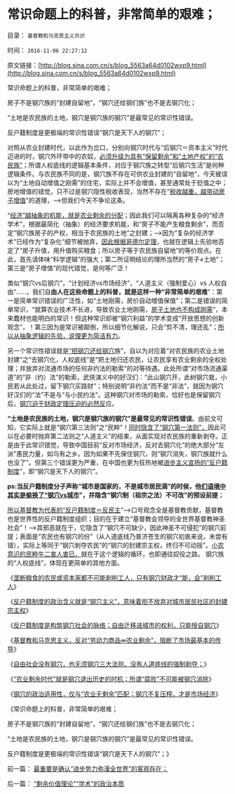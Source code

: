 # 常识命题上的科普，非常简单的艰难；

目录： `基督教和马克思主义共识` 

时间： `2016-11-06 22:27:12` 

原文链接：[http://blog.sina.com.cn/s/blog_5563a64d0102wxp9.html](http://blog.sina.com.cn/s/blog_5563a64d0102wxp9.html)

常识命题上的科普，非常简单的艰难；

房子不是钢穴族的“封建自留地”，“钢穴还给钢们族”也不是去钢穴化；

“土地是农民族的土地，钢穴是钢穴族的钢穴”是最常见的常识性错误。

反户籍制度是更极端的常识性错误“钢穴是天下人的钢穴”；

对照从农业封建时代，以此作为岔口，分别向钢穴时代与“后钢穴＝资本主义”时代迈进的时，钢穴外环带中的农奴，[必须升级为具有“保留剩余”和“土地产权”的“农民族”](../../../2016/8/11/“农村包围城市”是“钢穴一族，宁有种乎”的大革命；.md)；所谓人权底线的逻辑基本条件，对应于钢穴族之转型“后钢穴生活”是何种逻辑条件。与农民族不同的是，钢穴族不存在可供农业封建的“自留地”，今天被误以为“土地自动增值之刚需”的住宅，实际上并不会增值，甚至通常处于贬值之中；房地增值的错觉，只不过是钢穴隐性税收表现，当然不存在“[税收越重，越带动房子增值](../../../2011/10/18/高房价就是土地垄断的高税收.md)”的道理，——>但我们今天不争论这条。

“[经济”越抽象的机能，就是农业剩余的分配](../../../2016/11/2/“剩余价值理论”“学术”的政治本质.md)；因此我们可以隔离各种复杂的“经济学术”，根据最简化（抽象）的经济要求机能，和“房子不能产生粮食剩余”，而否定“钢穴族房子的产权，相当于农民族的土地”之封建；——>因为“复杂的经济学术”已经作为“复杂化”细节被抛弃，[因此根据哥德尔定理](../../../2016/9/19/科学“先验＝预见性”的含义，先验在科学方法论中的应用.md)，也就在逻辑上先验地否定了“房子升值，用升值购买粮食；所以房子等于农民族自留地”的等价观点。在此，首先请体味“科学逻辑”的强大；第二所证明结论的理所当然的“房子≠土地”；第三是“房子增值”的现代错觉，是何等广泛！

类似“钢穴vs后钢穴”，“计划经济vs市场经济”，“人道主义（强制爱心）vs 人权自由”……，我们自**由人在这些命题上的科普，就是这样一种“非常简单的艰难**”：第一是简单常识错误的广泛性，如“土地刚需，房价自动增值保值”；第二是错误的简单常识，“就算农业技术不长进，导致农业土地刚需，[房子土地也不构成刚需](http://blog.sina.com.cn/s/blog_49a3971d0100h7sa.html)”，本来蠢材也能明白的常识！但这种常识却被“钢穴利益”的学术变成“开放思想的创新观念”，！第三因为是常识被颠倒，所以细节化解说，只会“剪不清，理还乱”；[所以从抽象逻辑的先验，说理更为简洁有力](../../../2016/9/25/为什么“科学先验”“能知过去与末来”和“真实的现代”？.md)。

另一个常识性错误就是[“把钢穴还给钢穴](../../../2016/8/29/钢穴主权内的私有财产，都是钢穴的势力范围；.md)族”，自以为对应着“对农民族的农业土地封建”之“去钢穴化，人权底线”是“把土地归还农民，让农民享有农业剩余的全权处理；并放弃对流通市场的任何非约法的勒索”的对等待遇。此处所谓“对市场流通渠道”的“非（约）法”的勒索，武侠演义中的好汉们：“此山钢穴开，此树钢穴栽，小民若从此处过，留下钢穴买路财”；特别说明“非约法”而不是“非法”，就因为钢穴好汉们的“法”不是与“与小民约法”。这种钢穴对市场的勒索，恰好也是保留钢穴后，[钢穴迫于财政定理压迫的必然反](../../../2016/8/30/财政定理的知识温习；兼谈卢麒元同志；.md)应。

**“土地是农民族的土地，钢穴是钢穴族的钢穴”是最常见的常识性错误**。由前文可知，它实际上就是“钢穴第三法则”之“民粹”！[同时隐含了“钢穴第一法则”，](../../../2016/11/3/钢穴三大法则，法学解释“人权底线”和“自由”.md)因此可以在必要时抛弃第二法则之“人道主义”的结束，从面实现对农民族的重新剥夺。正是由于此常识错觉，导致中国目前“反对市场经济，反对去钢穴化”的绝大部分“左派”愚民力量，如乌有之乡。因为如果不先保住钢穴，则“钢穴消失，钢穴族就什么也没了”。但第三个错误更为严重，在中国也更为狂热地被[进步主义宣扬的“反户籍制度](../../../2016/8/12/自治的核心：没有拒绝的权力，就无所谓自由，反之亦然；.md)”，即“钢穴是天下人的钢穴”。

**ps:当反户籍制度分子声称“城市是国家的，不是城市居民滴”的时侯，他[们语境中其实是偷换了“钢穴vs城市](../../../2009/10/15/城市居民为农民工和输出地区作出了重大牺牲和贡献.md)”，并隐含“钢穴制（祖宗之法）不可改”的预设前提**；

[所以基督教为代表的“反户籍制度＝反民主](../../../2016/7/11/穆斯林难民“恐怖分子”不是“恩将仇报”.md)”——>口号观念全是基督教贡献，基督教也是世界性的反户籍制度组织；目的在于建立“基督教会领导的全世界基督教神圣社会”！——>其邪恶就在于，它隐含了“钢穴不可缺少，因此神圣不可侵犯”的钢穴前提；表面是“农民也有钢穴的份”（从人道底线乃普济苍生的钢穴初衷来说，未尝有错），实际上等同于“钢穴剥夺农民”的“钢穴的封建宗主权，终归不可动摇”。[小农意识的民粹牛二害人害已，](../../../2014/9/15/理解奴隶制，理解“反户籍制度”是最邪恶的意识形态.md)就在于这个逻辑的循环，也即通往奴役之路。
钢穴族的“人权底线”，体现在更简单的其他方面。

《[垄断粮食的农民或资本家都不可能剥削工人，只有钢穴财政才“能，会”剥削工人](../../../2016/10/30/人道底线升级为人权底线，工人农民都不可能再被剥削.md)》

《[反户籍制度的政治含义就是“钢穴主义”，意味着拒不放弃对城市居民社区的封建宗主权](../../../2016/10/31/农民脱贫的极简要点.md)》

《[反户籍制度是构筑钢穴社会的脉络；自由迁移进城市的权利，只能授自钢穴](../../../2016/11/1/反户籍制度是构筑钢穴社会的脉络，基督教不是国际惯例；.md)》

《[基督教和马克思主义，反对“劳动力商品∞农业剩余”，阻断了市场最基本的传导](../../../2016/11/2/“剩余价值理论”“学术”的政治本质.md)》

《[自由社会没有钢穴，也无须钢穴三大法则，没有人道底线的强制剥夺；](../../../2016/11/3/钢穴三大法则，法学解释“人权底线”和“自由”.md)》

《[“农业剩余时代”就是钢穴退出历史的时机；所谓“腐败”不可能被钢穴消除](../../../2016/11/4/“农业剩余时代”就是钢穴退出历史的时机；.md)》

《[钢穴的政治适用性，仅与“农业无剩余”匹配；钢穴不复压榨，才是市场经济](../../../2016/11/5/钢穴的政治适用性，仅与“农业无剩余”匹配；.md)》

《常识命题上的科普，非常简单的艰难；

房子不是钢穴族的“封建自留地”，“钢穴还给钢们族”也不是去钢穴化；

“土地是农民族的土地，钢穴是钢穴族的钢穴”是最常见的常识性错误。

反户籍制度是更极端的常识性错误“钢穴是天下人的钢穴”；》

前一篇： [最重要是确认“进步势力弥漫全世界”的客观存在；](../../../2016/11/14/最重要是确认“进步势力弥漫全世界”的客观存在；.md)

后一篇： [“剩余价值理论”“学术”的政治本质](../../../2016/11/2/“剩余价值理论”“学术”的政治本质.md)

